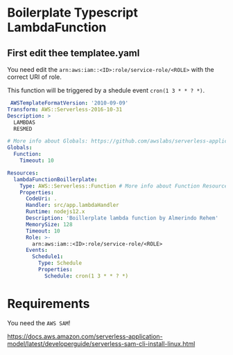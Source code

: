 # Boilerplate Typescript LambdaFunction

## First edit thee templatee.yaml
You need edit the `arn:aws:iam::<ID>:role/service-role/<ROLE>` with the correct URI of role.

This function will be triggered by a shedule event `cron(1 3 * * ? *)`.

```yaml
 AWSTemplateFormatVersion: '2010-09-09'
Transform: AWS::Serverless-2016-10-31
Description: >
  LAMBDAS
  RESMED

# More info about Globals: https://github.com/awslabs/serverless-application-model/blob/master/docs/globals.rst
Globals:
  Function:
    Timeout: 10

Resources:
  lambdaFunctionBoillerplate:
    Type: AWS::Serverless::Function # More info about Function Resource: https://github.com/awslabs/serverless-application-model/blob/master/versions/2016-10-31.md#awsserverlessfunction
    Properties:
      CodeUri: .
      Handler: src/app.lambdaHandler
      Runtime: nodejs12.x
      Description: 'Boillerplate lambda function by Almerindo Rehem'
      MemorySize: 128
      Timeout: 10
      Role: >-
        arn:aws:iam::<ID>:role/service-role/<ROLE>
      Events:
        Schedule1:
          Type: Schedule
          Properties:
            Schedule: cron(1 3 * * ? *)
```
# Requirements
You need the `AWS SAM`!

https://docs.aws.amazon.com/serverless-application-model/latest/developerguide/serverless-sam-cli-install-linux.html
